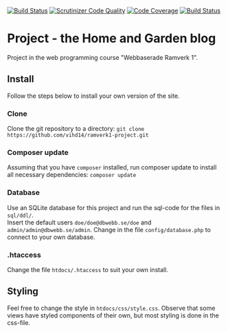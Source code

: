 [![Build Status](https://travis-ci.org/vihd14/ramverk1-project.svg?branch=master)](https://travis-ci.org/vihd14/ramverk1-project)
[![Scrutinizer Code Quality](https://scrutinizer-ci.com/g/vihd14/ramverk1-project/badges/quality-score.png?b=master)](https://scrutinizer-ci.com/g/vihd14/ramverk1-project/?branch=master)
[![Code Coverage](https://scrutinizer-ci.com/g/vihd14/ramverk1-project/badges/coverage.png?b=master)](https://scrutinizer-ci.com/g/vihd14/ramverk1-project/?branch=master)
[![Build Status](https://scrutinizer-ci.com/g/vihd14/ramverk1-project/badges/build.png?b=master)](https://scrutinizer-ci.com/g/vihd14/ramverk1-project/build-status/master)

# Project - the Home and Garden blog

Project in the web programming course "Webbaserade Ramverk 1".


## Install
Follow the steps below to install your own version of the site.

### Clone
Clone the git repository to a directory:
`git clone https://github.com/vihd14/ramverk1-project.git`

### Composer update
Assuming that you have `composer` installed, run composer update to install all necessary dependencies:
`composer update`

### Database
Use an SQLite database for this project and run the sql-code for the files in `sql/ddl/`.  
Insert the default users `doe/doe@dbwebb.se/doe` and `admin/admin@dbwebb.se/admin`.
Change in the file `config/database.php` to connect to your own database.

### .htaccess
Change the file `htdocs/.htaccess` to suit your own install.

## Styling
Feel free to change the style in `htdocs/css/style.css`. Observe that some views have styled components of their own, but most
styling is done in the css-file.
